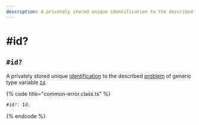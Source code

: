 ```yaml
---
description: A privately stored unique identification to the described problem
---
```


# #id?

## `#id?`

A privately stored unique [identification](../../getting-started/basic-concepts.md#identification) to the described [problem](../../getting-started/basic-concepts.md#problem) of generic type variable [`Id`](../generic-type-variables.md#wrap-opening).

{% code title="common-error.class.ts" %}
```typescript
#id?: Id;
```
{% endcode %}
